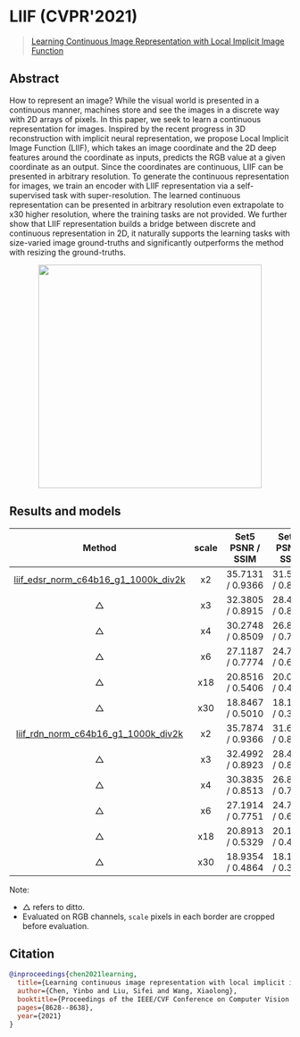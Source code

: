 # LIIF (CVPR'2021)

> [Learning Continuous Image Representation with Local Implicit Image Function](https://arxiv.org/abs/2012.09161)

<!-- [ALGORITHM] -->

## Abstract

<!-- [ABSTRACT] -->

How to represent an image? While the visual world is presented in a continuous manner, machines store and see the images in a discrete way with 2D arrays of pixels. In this paper, we seek to learn a continuous representation for images. Inspired by the recent progress in 3D reconstruction with implicit neural representation, we propose Local Implicit Image Function (LIIF), which takes an image coordinate and the 2D deep features around the coordinate as inputs, predicts the RGB value at a given coordinate as an output. Since the coordinates are continuous, LIIF can be presented in arbitrary resolution. To generate the continuous representation for images, we train an encoder with LIIF representation via a self-supervised task with super-resolution. The learned continuous representation can be presented in arbitrary resolution even extrapolate to x30 higher resolution, where the training tasks are not provided. We further show that LIIF representation builds a bridge between discrete and continuous representation in 2D, it naturally supports the learning tasks with size-varied image ground-truths and significantly outperforms the method with resizing the ground-truths.

<!-- [IMAGE] -->

<div align=center >
 <img src="https://user-images.githubusercontent.com/7676947/144032669-da59d683-9c4f-4598-a680-32770a369b74.png" width="400"/>
</div >

## Results and models

|                                                   Method                                                   | scale | Set5<br>PSNR / SSIM | Set14<br>PSNR / SSIM | DIV2K <br>PSNR / SSIM |                                                                                                                           Download                                                                                                                            |
| :--------------------------------------------------------------------------------------------------------: | :---: | :-----------------: | :------------------: | :-------------------: | :-----------------------------------------------------------------------------------------------------------------------------------------------------------------------------------------------------------------------------------------------------------: |
|  [liif_edsr_norm_c64b16_g1_1000k_div2k](/configs/restorers/liif/liif_edsr_norm_c64b16_g1_1000k_div2k.py)   |  x2   |  35.7131 / 0.9366   |   31.5579 / 0.8889   |   34.6647 / 0.9355    | [model](https://download.openmmlab.com/mmediting/restorers/liif/liif_edsr_norm_c64b16_g1_1000k_div2k_20210715-ab7ce3fc.pth) \| [log](https://download.openmmlab.com/mmediting/restorers/liif/liif_edsr_norm_c64b16_g1_1000k_div2k_20210715-ab7ce3fc.log.json) |
|                                                     △                                                      |  x3   |  32.3805 / 0.8915   |   28.4605 / 0.8039   |   30.9808 / 0.8724    |                                                                                                                               △                                                                                                                               |
|                                                     △                                                      |  x4   |  30.2748 / 0.8509   |   26.8415 / 0.7381   |   29.0245 / 0.8187    |                                                                                                                               △                                                                                                                               |
|                                                     △                                                      |  x6   |  27.1187 / 0.7774   |   24.7461 / 0.6444   |   26.7770 / 0.7425    |                                                                                                                               △                                                                                                                               |
|                                                     △                                                      |  x18  |  20.8516 / 0.5406   |   20.0096 / 0.4525   |   22.1987 / 0.5955    |                                                                                                                               △                                                                                                                               |
|                                                     △                                                      |  x30  |  18.8467 / 0.5010   |   18.1321 / 0.3963   |   20.5050 / 0.5577    |                                                                                                                               △                                                                                                                               |
| [liif_rdn_norm_c64b16_g1_1000k_div2k](/configs/restorers/liif/liif_rdn_norm_x2-4_c64b16_g1_1000k_div2k.py) |  x2   |  35.7874 / 0.9366   |   31.6866 / 0.8896   |   34.7548 / 0.9356    |  [model](https://download.openmmlab.com/mmediting/restorers/liif/liif_rdn_norm_c64b16_g1_1000k_div2k_20210717-22d6fdc8.pth) \| [log](https://download.openmmlab.com/mmediting/restorers/liif/liif_rdn_norm_c64b16_g1_1000k_div2k_20210717-22d6fdc8.log.json)  |
|                                                     △                                                      |  x3   |  32.4992 / 0.8923   |   28.4905 / 0.8037   |   31.0744 / 0.8731    |                                                                                                                               △                                                                                                                               |
|                                                     △                                                      |  x4   |  30.3835 / 0.8513   |   26.8734 / 0.7373   |   29.1101 / 0.8197    |                                                                                                                               △                                                                                                                               |
|                                                     △                                                      |  x6   |  27.1914 / 0.7751   |   24.7824 / 0.6434   |   26.8693 / 0.7437    |                                                                                                                               △                                                                                                                               |
|                                                     △                                                      |  x18  |  20.8913 / 0.5329   |   20.1077 / 0.4537   |   22.2972 / 0.5950    |                                                                                                                               △                                                                                                                               |
|                                                     △                                                      |  x30  |  18.9354 / 0.4864   |   18.1448 / 0.3942   |   20.5663 / 0.5560    |                                                                                                                               △                                                                                                                               |

Note:

- △ refers to ditto.
- Evaluated on RGB channels,  `scale` pixels in each border are cropped before evaluation.

## Citation

```bibtex
@inproceedings{chen2021learning,
  title={Learning continuous image representation with local implicit image function},
  author={Chen, Yinbo and Liu, Sifei and Wang, Xiaolong},
  booktitle={Proceedings of the IEEE/CVF Conference on Computer Vision and Pattern Recognition},
  pages={8628--8638},
  year={2021}
}
```
